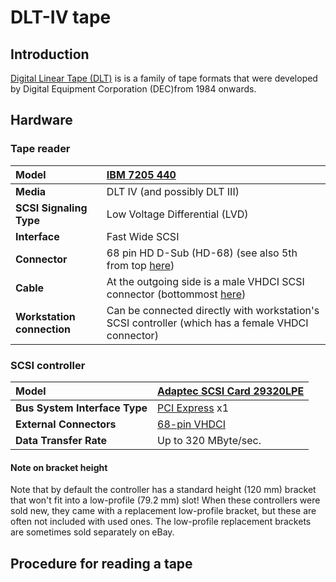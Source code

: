 # DLT-IV tape

## Introduction

[Digital Linear Tape (DLT)](https://en.wikipedia.org/wiki/Digital_Linear_Tape) is is a family of tape formats that were developed by Digital Equipment Corporation (DEC)from 1984 onwards.

## Hardware

### Tape reader

|**Model**|[IBM 7205 440](https://www.cnet.com/products/ibm-7205-440-tape-drive-dlt-scsi/specs/)|
|:--|:--|
|**Media**|DLT IV (and possibly DLT III)|
|**SCSI Signaling Type**|Low Voltage Differential (LVD)|
|**Interface**|Fast Wide SCSI|
|**Connector**|68 pin HD D-Sub (HD-68) (see also 5th from top [here](http://www.paralan.com/sediff.html))|
|**Cable**|At the outgoing side is a male VHDCI SCSI connector (bottommost [here](http://www.paralan.com/sediff.html))|
|**Workstation connection**|Can be connected directly with workstation's SCSI controller (which has a female VHDCI connector)|

### SCSI controller

|**Model**|[Adaptec SCSI Card 29320LPE](https://storage.microsemi.com/en-us/support/scsi/u320/asc-29320lpe/)|
|:--|:--|
|**Bus System Interface Type**|[PCI Express](https://en.wikipedia.org/wiki/PCI_Express) x1|
|**External Connectors**|[68-pin VHDCI](https://en.wikipedia.org/wiki/Very-high-density_cable_interconnect)|
|**Data Transfer Rate**|Up to 320 MByte/sec.|

#### Note on bracket height

Note that by default the controller has a standard height (120 mm) bracket that won't fit into a low-profile (79.2 mm) slot! When these controllers were sold new, they came with a replacement low-profile bracket, but these are often not included with used ones. The low-profile replacement brackets are sometimes sold separately on eBay.

## Procedure for reading a tape
